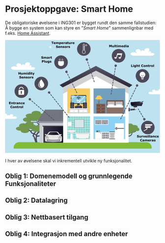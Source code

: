 # Prosjektoppgave: Smart Home

De obligatoriske øvelsene i ING301 er bygget rundt den samme fallstudien: 
Å bygge en system som kan styre en "_Smart Home_" sammenlignbar med f.eks. [Home Assistant](https://www.home-assistant.io/).

![Smart Home Infografikk](../ressurser/images/smart-home.jpg)

I hver av øvelsene skal vi inkrementell utvikle ny funksjonalitet.

## Oblig 1: Domenemodell og grunnlegende Funksjonaliteter

## Oblig 2: Datalagring

## Oblig 3: Nettbasert tilgang

## Oblig 4: Integrasjon med andre enheter


